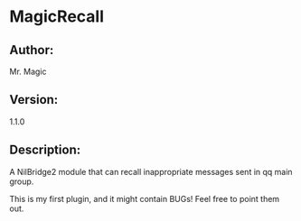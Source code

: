 # MagicRecall
## Author: 
Mr. Magic
## Version: 
1.1.0
## Description:
 A NilBridge2 module that can recall inappropriate messages sent in qq main group.
 
 This is my first plugin, and it might contain BUGs! Feel free to point them out.
